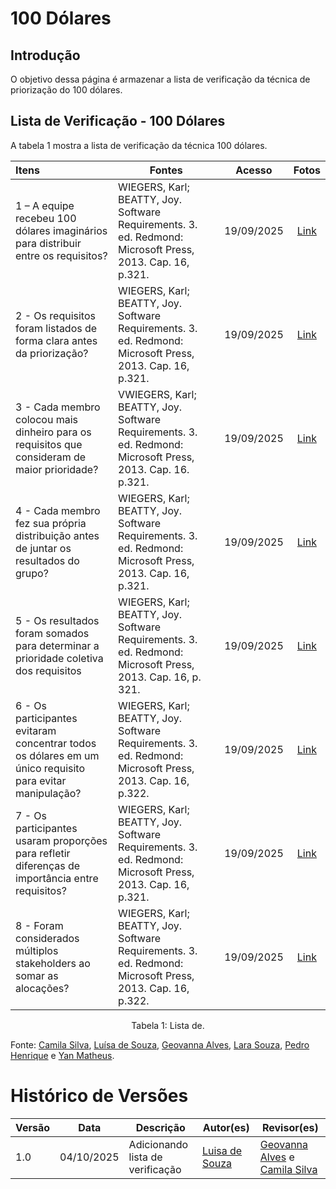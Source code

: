 # 100 Dólares

## Introdução

O objetivo dessa página é armazenar a lista de verificação da técnica de priorização do 100 dólares.

## Lista de Verificação - 100 Dólares 

A tabela 1 mostra a lista de verificação da técnica 100 dólares.

| Itens | Fontes | Acesso | Fotos | 
| :---- | ----- | :---: | :---: |
| 1 – A equipe recebeu 100 dólares imaginários para distribuir entre os requisitos? | WIEGERS, Karl; BEATTY, Joy. Software Requirements. 3. ed. Redmond: Microsoft Press, 2013. Cap. 16, p.321. | 19/09/2025 | [Link](https://i.postimg.cc/rmbJ0d9M/apagar-1.jpg)| 
| 2 \- Os requisitos foram listados de forma clara antes da priorização? | WIEGERS, Karl; BEATTY, Joy. Software Requirements. 3. ed. Redmond: Microsoft Press, 2013. Cap. 16, p.321.| 19/09/2025 | [Link](https://i.postimg.cc/B6NrdCsT/apagar.jpg)|
| 3 \-  Cada membro colocou mais dinheiro para os requisitos que consideram de maior prioridade? | VWIEGERS, Karl; BEATTY, Joy. Software Requirements. 3. ed. Redmond: Microsoft Press, 2013. Cap. 16.  p.321.  | 19/09/2025 | [Link](https://i.postimg.cc/SxTzNBrD/apagar2.jpg)| 
| 4 \- Cada membro fez sua própria distribuição antes de juntar os resultados do grupo? | WIEGERS, Karl; BEATTY, Joy. Software Requirements. 3. ed. Redmond: Microsoft Press, 2013. Cap. 16, p.321.|19/09/2025 | [Link](https://i.postimg.cc/qRZmsD43/apagar4.jpg)| 
| 5 \- Os resultados foram somados para determinar a prioridade coletiva dos requisitos  | WIEGERS, Karl; BEATTY, Joy. Software Requirements. 3. ed. Redmond: Microsoft Press, 2013. Cap. 16, p. 321. |19/09/2025 | [Link](https://i.postimg.cc/RVwkm9MJ/apagar-5.jpg)|  
| 6 \- Os participantes evitaram concentrar todos os dólares em um único requisito para evitar manipulação?  | WIEGERS, Karl; BEATTY, Joy. Software Requirements. 3. ed. Redmond: Microsoft Press, 2013. Cap. 16, p.322. |19/09/2025|  [Link](https://i.postimg.cc/3wz1W4Bz/apagar6.jpg) |
| 7 \- Os participantes usaram proporções para refletir diferenças de importância entre requisitos? | WIEGERS, Karl; BEATTY, Joy. Software Requirements. 3. ed. Redmond: Microsoft Press, 2013. Cap. 16, p.321. | 19/09/2025| [Link](https://i.postimg.cc/3RgXRLWZ/apagar7.jpg) |
| 8 \- Foram considerados múltiplos stakeholders ao somar as alocações?| WIEGERS, Karl; BEATTY, Joy. Software Requirements. 3. ed. Redmond: Microsoft Press, 2013. Cap. 16, p.322. | 19/09/2025|  [Link](https://i.postimg.cc/brytvpKH/apagar8.jpg) |

<figcaption align="center">Tabela 1: Lista de.</figcaption>

Fonte: [Camila Silva](https://github.com/CamilaSilvaC), [Luísa de Souza](https://github.com/luisa12ll), [Geovanna Alves](https://github.com/GeovannaUmbelino), [Lara Souza](https://github.com/mel14-hub), [Pedro Henrique](https://github.com/pedrohpsantos) e [Yan Matheus](https://github.com/Yanmatheus0812).

# Histórico de Versões

| Versão | Data       | Descrição                    | Autor(es)                          | Revisor(es)                          |
|--------|------------|------------------------------|-----------------------------------|-------------------------------------|
| 1.0    | 04/10/2025 | Adicionando lista de verificação  |[Luisa de Souza](https://github.com/Luisa12ll)|[Geovanna Alves](https://github.com/GeovannaUmbelino) e [Camila Silva](https://github.com/CamilaSilvaC) |
